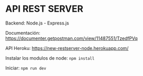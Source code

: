 # API REST SERVER

Backend: Node.js - Express.js

Documentación: https://documenter.getpostman.com/view/11487551/TzedfPVq

API Heroku: https://new-restserver-node.herokuapp.com/

Instalar los modulos de node: ```npm install```

Iniciar: ```npm run dev```